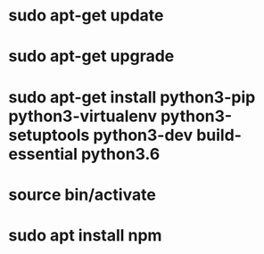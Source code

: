 # sudo apt-get update
# sudo apt-get upgrade
# sudo apt-get install python3-pip python3-virtualenv python3-setuptools python3-dev build-essential  python3.6
# source bin/activate
# sudo apt install npm
